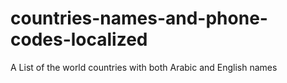 # countries-names-and-phone-codes-localized
A List of the world countries with both Arabic and English names
